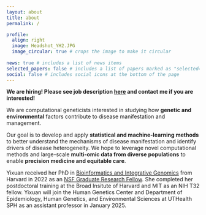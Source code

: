 ```yaml
---
layout: about
title: about
permalink: /

profile:
  align: right
  image: Headshot_YH2.JPG
  image_circular: true # crops the image to make it circular
  
news: true # includes a list of news items
selected_papers: false # includes a list of papers marked as "selected={true}"
social: false # includes social icons at the bottom of the page
---
```


**We are hiring! Please see job description [here](/al-folio/publications/) and contact me if you are interested!**

We are computational geneticists interested in studying how **genetic and environmental** factors contribute to disease manifestation and management. 

Our goal is to develop and apply **statistical and machine-learning methods** to better understand the mechanisms of disease manifestation and identify drivers of disease heterogeneity. We hope to leverage novel computational methods and large-scale **multi-omic data from diverse populations** to enable **precision medicine and equitable care**.

Yixuan received her PhD in [Bioinformatics and Integrative Genomics](https://dbmi.hms.harvard.edu/education/phd-program/big-phd-track) from Harvard in 2022 as an [NSF Graduate Research Fellow](https://www.nsfgrfp.org/). She completed her postdoctoral training at the Broad Insitute of Harvard and MIT as an NIH T32 fellow. Yixuan will join the Human Genetics Center and Department of Epidemiology, Human Genetics, and Environmental Sciences at UTHealth SPH as an assistant professor in January 2025. 
